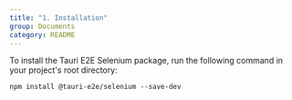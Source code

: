 ```yaml
---
title: "1. Installation"
group: Documents
category: README
---
```

To install the Tauri E2E Selenium package, run the following command in your project's root directory:

```shell
npm install @tauri-e2e/selenium --save-dev
```
